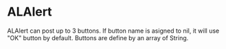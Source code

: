 # ALAlert

ALAlert can post up to 3 buttons. If button name is asigned to nil, it will use "OK" button by default. Buttons are define by an array of String.
